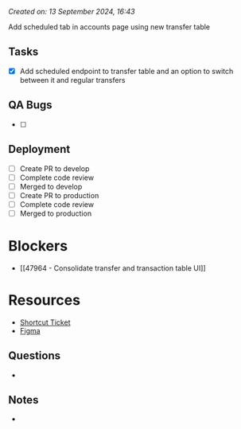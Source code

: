 *Created on: 13 September 2024, 16:43*

Add scheduled tab in accounts page using new transfer table
## Tasks
- [x] Add scheduled endpoint to transfer table and an option to switch between it and regular transfers
## QA Bugs
- [ ] 
## Deployment
- [ ] Create PR to develop
- [ ] Complete code review
- [ ] Merged to develop
- [ ] Create PR to production
- [ ] Complete code review
- [ ] Merged to production
# Blockers
- [[47964 - Consolidate transfer and transaction table UI]]
# Resources
- [Shortcut Ticket]()
- [Figma]()
## Questions
- 
## Notes
- 